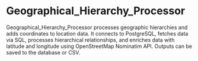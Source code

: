 # Geographical_Hierarchy_Processor
Geographical_Hierarchy_Processor processes geographic hierarchies and adds coordinates to location data. It connects to PostgreSQL, fetches data via SQL, processes hierarchical relationships, and enriches data with latitude and longitude using OpenStreetMap Nominatim API. Outputs can be saved to the database or CSV.
